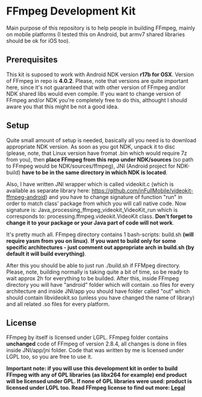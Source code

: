 # FFmpeg Development Kit
Main purpose of this repository is to help people in building FFmpeg, mainly on mobile platforms
(I tested this on Android, but armv7 shared libraries should be ok for iOS too).

## Prerequisites
This kit is suposed to work with Android NDK version **r17b for OSX**. Version of FFmpeg in repo is **4.0.2**. Please, note that 
versions are quite important here, since it's not guaranteed that with other version of FFmpeg and/or NDK shared libs 
would even compile. If you want to change version of FFmpeg and/or NDK you're completely free to do this, althought I should aware you 
that this might be not a good idea. 

## Setup
Quite small amount of setup is needed, basically all you need is to download appropriate NDK version.
As soon as you got NDK, unpack it to disc (please, note, that Linux version have fromat .bin which would require 7z from you), then 
**place FFmpeg from this repo under NDK/sources** (so path to FFmpeg would be NDK/sources/ffmpeg), JNI (Android project for NDK-build) 
**have to be in the same directory in which NDK is located**. 

Also, I have written JNI wrapper which is called videokit.c (which is available as separate library here: https://github.com/inFullMobile/videokit-ffmpeg-android) and you have to change signature of function "run" in order to match class' package from 
which you will call native code. Now signature is: Java_processing_ffmpeg_videokit_VideoKit_run which is corresponds to: 
processing.ffmpeg.videokit.VideoKit class. **Don't forget to change it to your package or your Java part of code will not work**.

It's pretty much all. FFmpeg directory contains 1 bash-scripts: build.sh **(will require yasm from you on linux)**. 
**If you want to build only for some specific architectures - just comment out appropriate arch in build.sh
(by default it will build everything)**.

After this you should be able to just run ./build.sh if FFMpeg directory. Please, note, building normally is taking quite a 
bit of time, so be ready to wait approx 2h for everything to be builded. After this, inside FFmpeg directory you will have 
"android" folder which will contain .so files for every architecture and inside JNI/app you should have folder called "out" 
which should contain libvideokit.so (unless you have changed the name of library) and all related .so files for every platform. 

## License
FFmpeg by itself is licensed under LGPL. FFmpeg folder contains **unchanged** code of FFmpeg of version 2.8.4, all changes 
is done in files inside JNI/app/jni folder. Code that was written by me is licensed under LGPL too, so you are free to use it.

**Important note: if you will use this development 
kit in order to build FFmpeg with any of GPL libraries (as libx264 for example) end product will be licensed under GPL. 
If none of GPL libraries were used: product is licensed under LGPL too. Read FFmpeg license to find out more: 
[Legal](https://ffmpeg.org/legal.html)**
